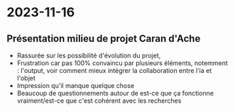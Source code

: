 # 2023-11-16

## Présentation milieu de projet Caran d'Ache

* Rassurée sur les possibilité d'évolution du projet,
* Frustration car pas 100% convaincu par plusieurs éléments, notemment : l'output, voir comment mieux intégrer la collaboration entre l'ia et l'objet
* Impression qu'il manque quelque chose
* Beaucoup de questionnements autour de est-ce que ça fonctionne vraiment/est-ce que c'est cohérent avec les recherches